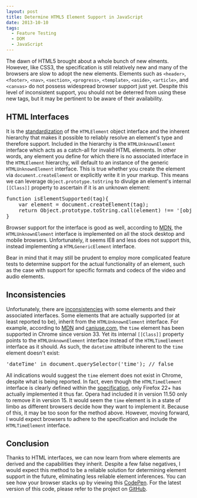 ```yaml
---
layout: post
title: Determine HTML5 Element Support in JavaScript
date: 2013-10-10
tags:
  - Feature Testing
  - DOM
  - JavaScript
---
```


The dawn of HTML5 brought about a whole bunch of new elments. However, like CSS3, the specification is still relatively new and many of the browsers are slow to adopt the new elements. Elements such as `<header>`, `<footer>`, `<nav>`, `<section>`, `<progress>`, `<template>`, `<aside>`, `<article>`, and `<canvas>` do not possess widespread browser support just yet. Despite this level of inconsistent support, you should not be deterred from using these new tags, but it may be pertinent to be aware of their availability.

## HTML Interfaces

It is the [standardization](http://www.w3.org/TR/DOM-Level-2-HTML/html.html#ID-011100101) of the `HTMLElement` object interface and the inherent hierarchy that makes it possible to reliably resolve an element's type and therefore support. Included in the hierarchy is the `HTMLUnknownElement` interface which acts as a catch-all for invalid HTML elements. In other words, any element you define for which there is no associated interface in the `HTMLElement` hierarchy, will default to an instance of the generic `HTMLUnknownElement` interface. This is true whether you create the element via `document.createElement` or explicitly write it in your markup. This means we can leverage `Object.prototype.toString` to divulge an element's internal `[[Class]]` property to ascertain if it is an unknown element:

<div class="code-block">
  <pre class="prettyprint lang-javascript">
function isElementSupported(tag){
    var element = document.createElement(tag);
    return Object.prototype.toString.call(element) !== '[object HTMLUnknownElement]';
}
</pre>
</div>

Browser support for the interface is good as well, according to [MDN](https://developer.mozilla.org/en/docs/Web/API/HTMLUnknownElement), the `HTMLUnknownElement` interface is implemented on all the stock desktop and mobile browsers. Unfortunately, it seems IE8 and less does not support this, instead implementing a `HTMLGenericElement` interface.

Bear in mind that it may still be prudent to employ more complicated feature tests to determine support for the actual functionality of an element, such as the case with support for specific formats and codecs of the video and audio elements. 

## Inconsistencies

Unfortunately, there are [inconsistencies](http://kangax.github.io/jstests/html5_elements_interfaces_test/) with some elements and their associated interfaces. Some elements that are actually supported (or at least reported to be), inherit from the `HTMLUnknownElement` interface. For example, according to [MDN](https://developer.mozilla.org/en-US/docs/Web/HTML/Element/time#Browser_compatibility) and [caniuse.com](http://caniuse.com/#feat=html5semantic), the `time` element has been supported in Chrome since version 33. Yet its internal `[[Class]]` property points to the `HTMLUnknownElement` interface instead of the `HTMLTimeElement` interface as it should. As such, the `datetime` attribute inherent to the `time` element doesn't exist:

<div class="code-block">
  <pre class="prettyprint lang-javascript">
'dateTime' in document.querySelector('time'); // false
</pre>
</div>

All indications would suggest the `time` element does not exist in Chrome, despite what is being reported. In fact, even though the `HTMLTimeElement` interface is clearly defined within the [specification](http://www.w3.org/html/wg/drafts/html/master/#the-time-element), only Firefox 22+ has actually implemented it thus far. Opera had included it in version 11.50 only to remove it in version 15. It would seem the `time` element is in a state of limbo as different browsers decide how they want to implement it. Because of this, it may be too soon for the method above. However, moving forward, I would expect browsers to adhere to the specification and include the `HTMLTimeElement` interface.

## Conclusion

Thanks to HTML interfaces, we can now learn from where elements are derived and the capabilities they inherit. Despite a few false negatives, I would expect this method to be a reliable solution for determining element support in the future, eliminating less reliable element inferences. You can see how your browser stacks up by viewing this [CodePen](http://codepen.io/ryanmorr/pen/EaWROJ). For the latest version of this code, please refer to the project on [GitHub](https://github.com/ryanmorr/is-element-supported).